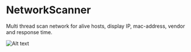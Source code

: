 # NetworkScanner
 Multi thread scan network for alive hosts, display IP, mac-address, vendor and response time.
 
 ![Alt text](RapidPing-main/NetworkScanner.png?raw=true "apppic")

